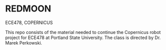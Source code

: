 # REDMOON
ECE478, COPERNICUS

This repo consists of the material needed to continue the Copernicus robot project for ECE478 at Portland State University.
The class is directed by Dr. Marek Perkowski.
